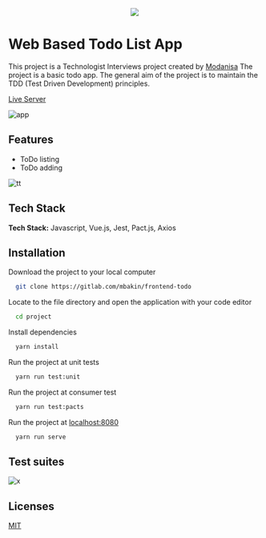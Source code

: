 

<p align="center">
  <img src="https://user-images.githubusercontent.com/68995469/140025718-126bb88d-4f23-4ab5-98d4-4e7522dbbff6.png">
</p>

# Web Based Todo List App

This project is a Technologist Interviews project created by [Modanisa](https://www.modanisa.com)
The project is a basic todo app. The general aim of the project is to maintain the TDD (Test Driven Development) principles.

[Live Server](https://fe-todo-assignment-mbakin.herokuapp.com/)

![app](https://user-images.githubusercontent.com/68995469/155927941-aefd1399-581b-48f0-b808-031dc7864cf3.png)



## Features

- ToDo listing
- ToDo adding


![tt](https://user-images.githubusercontent.com/68995469/155928670-47e61742-e00b-4b0a-b6f8-640137c4a726.png)




## Tech Stack

**Tech Stack:** Javascript, Vue.js, Jest, Pact.js, Axios



## Installation

Download the project to your local computer

```bash
  git clone https://gitlab.com/mbakin/frontend-todo
```

Locate to the file directory and open the application with your code editor
```bash
  cd project
```
Install dependencies
```bash
  yarn install
```
Run the project at unit tests
```bash
  yarn run test:unit
```

Run the project at consumer test
```bash
  yarn run test:pacts
```

Run the project at [localhost:8080]()
```bash
  yarn run serve
```
## Test suites

![x](https://user-images.githubusercontent.com/68995469/155927467-d10cb5c2-8adf-45d8-b471-df4c20fc8955.png)


## Licenses

[MIT](https://choosealicense.com/licenses/mit/)

  